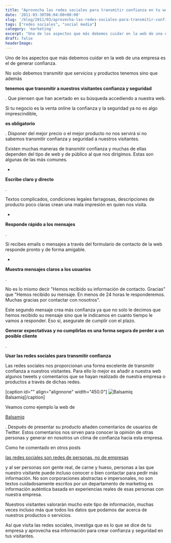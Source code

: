 ```yaml
---
title: "Aprovecha las redes sociales para transmitir confianza en tu web"
date: '2011-03-30T06:04:00+00:00'
slug: '/blog/2011/03/aprovecha-las-redes-sociales-para-transmitir-confianza-en-tu-web'
tags: ["redes sociales", "social media"]
category: 'marketing'
excerpt: "Uno de los aspectos que más debemos cuidar en la web de una empresa es el de generar confianza.No solo debemos transmitir que servicios y productos tenemos sino que además**tenemos que transmitir a..."
draft: false
headerImage:
---
```

Uno de los aspectos que más debemos cuidar en la web de una empresa es el de generar confianza.

No solo debemos transmitir que servicios y productos tenemos sino que además

**tenemos que transmitir a nuestros visitantes confianza y seguridad**

. Que piensen que han acertado en su búsqueda accediendo a nuestra web.

Si tu negocio es la venta online la confianza y la seguridad ya no es algo imprescindible,

**es obligatorio**

. Disponer del mejor precio o el mejor producto no nos servirá si no sabemos transmitir confianza y seguridad a nuestros visitantes.

Existen muchas maneras de transmitir confianza y muchas de ellas dependen del tipo de web y de público al que nos dirigimos. Estas son algunas de las más comunes.

-

**Escribe claro y directo**

.

Textos complicados, condiciones legales farragosas, descripciones de producto poco claras crean una mala impresión en quien nos visita.

-

**Responde rápido a los mensajes**

.

Si recibes emails o mensajes a través del formulario de contacto de la web responde pronto y de forma amigable.

-

**Muestra mensajes claros a los usuarios**

.

No es lo mismo decir "Hemos recibido su información de contacto. Gracias" que "Hemos recibido su mensaje. En menos de 24 horas le responderemos. Muchas gracias por contactar con nosotros".

Este segundo mensaje crea más confianza ya que no solo le decimos que hemos recibido su mensaje sino que le indicamos en cuanto tiempo le vamos a responder. Eso sí, asegurate de cumplir con el plazo.

**Generar expectativas y no cumplirlas es una forma segura de perder a un posible cliente**

.

**Usar las redes sociales para transmitir confianza**

Las redes sociales nos proporcionan una forma excelente de transmitir confianza a nuestros visitantes. Para ello lo mejor es añadir a nuestra web algunos tweets y comentarios que se hayan realizado de nuestra empresa o productos a través de dichas redes.

 [caption id="" align="alignnone" width="450.0"] ![Balsamiq](http://static1.squarespace.com/static/5303797ae4b0c6ad9e43f072/5303ce80e4b0400995a883d6/5303cf3ae4b0400995a88b3f/1392758825816/balsamiq-scaled600.png) Balsamiq[/caption]

Veamos como ejemplo la web de

[Balsamiq](http://static.squarespace.com/static/5303797ae4b0c6ad9e43f072/5303ce80e4b0400995a883d6/5303cf35e4b0400995a88b0c/1392758581676/?format=original)

. Después de presentar su producto añaden comentarios de usuarios de Twitter. Estos comentarios nos sirven para conocer la opinión de otras personas y generar en nosotros un clima de confianza hacia esta empresa.

Como he comentado en otros posts

[las redes sociales son redes de personas, no de empresas](http://static.squarespace.com/static/5303797ae4b0c6ad9e43f072/5303ce80e4b0400995a883d6/5303cf33e4b0400995a88af6/1392758579969/necesita-mi-empresa-tener-presencia-en-las-re?format=original)

y al ser personas son gente real, de carne y hueso, personas a las que nuestro visitante puede incluso conocer o bien contactar para pedir más información. No son corporaciones abstractas e impersonales, no son textos cuidadosamente escritos por un departamento de marketing es información auténtica basada en experiencias reales de esas personas con nuestra empresa.

Nuestros visitantes valorarán mucho este tipo de información, muchas veces incluso más que todos los datos que podamos dar acerca de nuestros productos o servicios.

Así que visita las redes sociales, investiga que es lo que se dice de tu empresa y aprovecha esa información para crear confianza y seguridad en tus visitantes.
